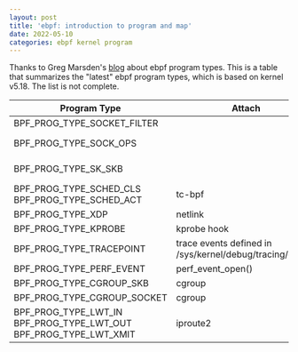 ```yaml
---
layout: post
title: 'ebpf: introduction to program and map'
date: 2022-05-10
categories: ebpf kernel program
---
```


Thanks to Greg Marsden's [blog](https://blogs.oracle.com/linux/post/bpf-a-tour-of-program-types)
about ebpf program types. This is a table that summarizes the "latest" ebpf program types, which
is based on kernel v5.18. The list is not complete.

| Program Type                | Attach  | ctx | Trigger | Reference |
| --------------------------- | ------- | --- | ------- | --------- |
| BPF_PROG_TYPE_SOCKET_FILTER |         | [sk_buff][sk_buff] | sock_queue_rcv_skb() | [lwn.net](https://lwn.net/Articles/636647/) |
| BPF_PROG_TYPE_SOCK_OPS      |         | [bpf_sock_ops][bpf_sock_ops] | different places depending on ops | [lwn.net](https://lwn.net/Articles/727189/) |
| BPF_PROG_TYPE_SK_SKB        |         | [sk_buff][sk_buff] | attached to socket via sockmap | [lwn.net](https://lwn.net/Articles/731133/) |
| BPF_PROG_TYPE_SCHED_CLS <br> BPF_PROG_TYPE_SCHED_ACT | tc-bpf | [sk_buff][sk_buff] | packet ingress,egress | |
| BPF_PROG_TYPE_XDP           | netlink | [xdp_md][xdp_md] | driver transmit/receive | |
| BPF_PROG_TYPE_KPROBE        | kprobe hook | pt_regs *ctx | enter/return function | |
| BPF_PROG_TYPE_TRACEPOINT    | trace events defined in /sys/kernel/debug/tracing/events | depending on events | perf_trace_run_bpf_submit() | |
| BPF_PROG_TYPE_PERF_EVENT    | perf_event_open() | [bpf_perf_event_data][perf_event_data] | | |
| BPF_PROG_TYPE_CGROUP_SKB    | cgroup  | [sk_buff][sk_buff] | packet ingress/egress | |
| BPF_PROG_TYPE_CGROUP_SOCKET | cgroup  | socket | socket creation time | |
| BPF_PROG_TYPE_LWT_IN <br> BPF_PROG_TYPE_LWT_OUT <br> BPF_PROG_TYPE_LWT_XMIT | iproute2 | [sk_buff][sk_buff] | lwtunnel_{input,output,xmit} | [lwn.net](https://lwn.net/Articles/650778/) (lightweight tunnel) |

[sk_buff]: https://elixir.bootlin.com/linux/v5.18/source/include/uapi/linux/bpf.h#L5543
[bpf_sock_ops]: https://elixir.bootlin.com/linux/v5.18/source/include/uapi/linux/bpf.h#L5978
[xdp_md]: https://elixir.bootlin.com/linux/v5.18/source/include/uapi/linux/bpf.h#L5738
[perf_event_data]: https://elixir.bootlin.com/linux/v5.18/source/include/uapi/linux/bpf_perf_event.h#L13